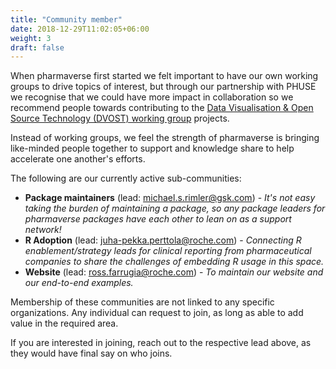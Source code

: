 ```yaml
---
title: "Community member"
date: 2018-12-29T11:02:05+06:00
weight: 3
draft: false
---
```


When pharmaverse first started we felt important to have our own working groups to drive topics of interest, but through
our partnership with PHUSE we recognise that we could have more impact in collaboration so we recommend people towards
contributing to the [Data Visualisation & Open Source Technology (DVOST) working group](https://advance.phuse.global/pages/viewpage.action?pageId=327777)
projects.

Instead of working groups, we feel the strength of pharmaverse is bringing like-minded people together to support and
knowledge share to help accelerate one another's efforts.

The following are our currently active sub-communities:

- **Package maintainers** (lead: michael.s.rimler@gsk.com) - _It's not easy taking the burden of maintaining a package, so any package leaders for pharmaverse packages have each other to lean on as a support network!_
- **R Adoption** (lead: juha-pekka.perttola@roche.com) - _Connecting R enablement/strategy leads for clinical reporting from pharmaceutical companies to share the challenges of embedding R usage in this space._
- **Website** (lead: ross.farrugia@roche.com) - _To maintain our website and our end-to-end examples._

Membership of these communities are not linked to any specific organizations. Any individual can request to join, as long as able 
to add value in the required area.

If you are interested in joining, reach out to the respective lead above, as they would have final say on who joins.
